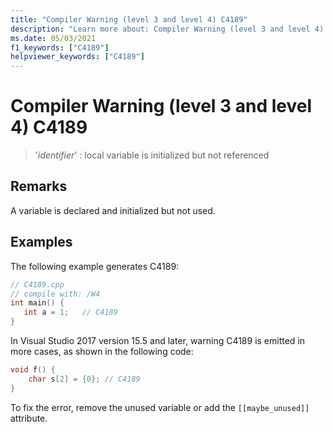 ```yaml
---
title: "Compiler Warning (level 3 and level 4) C4189"
description: "Learn more about: Compiler Warning (level 3 and level 4) C4189"
ms.date: 05/03/2021
f1_keywords: ["C4189"]
helpviewer_keywords: ["C4189"]
---
```

# Compiler Warning (level 3 and level 4) C4189

> '*identifier*' : local variable is initialized but not referenced

## Remarks

A variable is declared and initialized but not used.

## Examples

The following example generates C4189:

```cpp
// C4189.cpp
// compile with: /W4
int main() {
   int a = 1;   // C4189
}
```

In Visual Studio 2017 version 15.5 and later, warning C4189 is emitted in more cases, as shown in the following code:

```cpp
void f() {
    char s[2] = {0}; // C4189
}
```

To fix the error, remove the unused variable or add the `[[maybe_unused]]` attribute.
